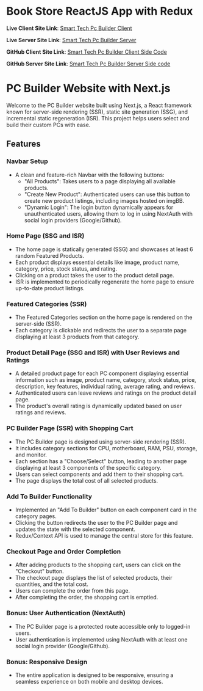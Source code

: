# Book Store ReactJS App with Redux

**Live Client Site Link**: [Smart Tech Pc Builder Client](https://pc-builder-client-pied.vercel.app/)

**Live Server Site Link**: [Smart Tech Pc Builder Server](https://next-gen-pc-builder-server.vercel.app/api/v1/)

**GitHub Client Site Link**: [Smart Tech Pc Builder Client Side Code](https://github.com/ImranHossain1/starTech-NextJs-Client)

**GitHub Server Site Link**: [Smart Tech Pc Builder Server Side code](https://github.com/ImranHossain1/StarTech-server)

# PC Builder Website with Next.js

Welcome to the PC Builder website built using Next.js, a React framework known for server-side rendering (SSR), static site generation (SSG), and incremental static regeneration (ISR). This project helps users select and build their custom PCs with ease.

## Features

### Navbar Setup

- A clean and feature-rich Navbar with the following buttons:
  - "All Products": Takes users to a page displaying all available products.
  - "Create New Product": Authenticated users can use this button to create new product listings, including images hosted on imgBB.
  - "Dynamic Login": The login button dynamically appears for unauthenticated users, allowing them to log in using NextAuth with social login providers (Google/Github).

### Home Page (SSG and ISR)

- The home page is statically generated (SSG) and showcases at least 6 random Featured Products.
- Each product displays essential details like image, product name, category, price, stock status, and rating.
- Clicking on a product takes the user to the product detail page.
- ISR is implemented to periodically regenerate the home page to ensure up-to-date product listings.

### Featured Categories (SSR)

- The Featured Categories section on the home page is rendered on the server-side (SSR).
- Each category is clickable and redirects the user to a separate page displaying at least 3 products from that category.

### Product Detail Page (SSG and ISR) with User Reviews and Ratings

- A detailed product page for each PC component displaying essential information such as image, product name, category, stock status, price, description, key features, individual rating, average rating, and reviews.
- Authenticated users can leave reviews and ratings on the product detail page.
- The product's overall rating is dynamically updated based on user ratings and reviews.

### PC Builder Page (SSR) with Shopping Cart

- The PC Builder page is designed using server-side rendering (SSR).
- It includes category sections for CPU, motherboard, RAM, PSU, storage, and monitor.
- Each section has a "Choose/Select" button, leading to another page displaying at least 3 components of the specific category.
- Users can select components and add them to their shopping cart.
- The page displays the total cost of all selected products.

### Add To Builder Functionality

- Implemented an "Add To Builder" button on each component card in the category pages.
- Clicking the button redirects the user to the PC Builder page and updates the state with the selected component.
- Redux/Context API is used to manage the central store for this feature.

### Checkout Page and Order Completion

- After adding products to the shopping cart, users can click on the "Checkout" button.
- The checkout page displays the list of selected products, their quantities, and the total cost.
- Users can complete the order from this page.
- After completing the order, the shopping cart is emptied.

### Bonus: User Authentication (NextAuth)

- The PC Builder page is a protected route accessible only to logged-in users.
- User authentication is implemented using NextAuth with at least one social login provider (Google/Github).

### Bonus: Responsive Design

- The entire application is designed to be responsive, ensuring a seamless experience on both mobile and desktop devices.
